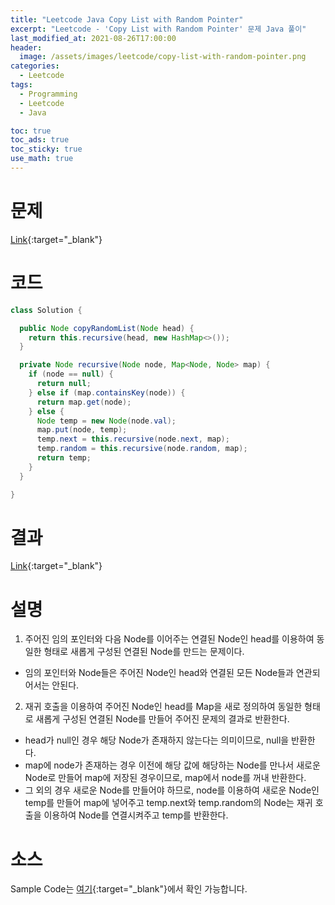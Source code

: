 ```yaml
---
title: "Leetcode Java Copy List with Random Pointer"
excerpt: "Leetcode - 'Copy List with Random Pointer' 문제 Java 풀이"
last_modified_at: 2021-08-26T17:00:00
header:
  image: /assets/images/leetcode/copy-list-with-random-pointer.png
categories:
  - Leetcode
tags:
  - Programming
  - Leetcode
  - Java

toc: true
toc_ads: true
toc_sticky: true
use_math: true
---
```

# 문제
[Link](https://leetcode.com/problems/copy-list-with-random-pointer/){:target="_blank"}

# 코드
```java
class Solution {

  public Node copyRandomList(Node head) {
    return this.recursive(head, new HashMap<>());
  }

  private Node recursive(Node node, Map<Node, Node> map) {
    if (node == null) {
      return null;
    } else if (map.containsKey(node)) {
      return map.get(node);
    } else {
      Node temp = new Node(node.val);
      map.put(node, temp);
      temp.next = this.recursive(node.next, map);
      temp.random = this.recursive(node.random, map);
      return temp;
    }
  }

}
```

# 결과
[Link](https://leetcode.com/submissions/detail/544972809/){:target="_blank"}

# 설명
1. 주어진 임의 포인터와 다음 Node를 이어주는 연결된 Node인 head를 이용하여 동일한 형태로 새롭게 구성된 연결된 Node를 만드는 문제이다.
- 임의 포인터와 Node들은 주어진 Node인 head와 연결된 모든 Node들과 연관되어서는 안된다.

2. 재귀 호출을 이용하여 주어진 Node인 head를 Map을 새로 정의하여 동일한 형태로 새롭게 구성된 연결된 Node를 만들어 주어진 문제의 결과로 반환한다.
- head가 null인 경우 해당 Node가 존재하지 않는다는 의미이므로, null을 반환한다.
- map에 node가 존재하는 경우 이전에 해당 값에 해당하는 Node를 만나서 새로운 Node로 만들어 map에 저장된 경우이므로, map에서 node를 꺼내 반환한다.
- 그 외의 경우 새로운 Node를 만들어야 하므로, node를 이용하여 새로운 Node인 temp를 만들어 map에 넣어주고 temp.next와 temp.random의 Node는 재귀 호출을 이용하여 Node를 연결시켜주고 temp를 반환한다.

# 소스
Sample Code는 [여기](https://github.com/GracefulSoul/leetcode/blob/master/src/main/java/gracefulsoul/problems/CopyListWithRandomPointer.java){:target="_blank"}에서 확인 가능합니다.